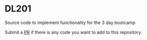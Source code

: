 # DL201
Source code to implement functionality for the 3 day bootcamp

Submit a [PR](https://opensource.com/article/19/7/create-pull-request-github) if there is any code you want to add to this repository.
